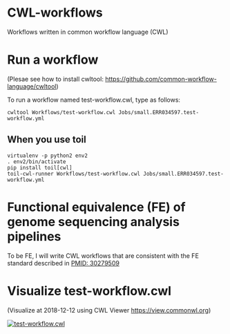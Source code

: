 # CWL-workflows
Workflows written in common workflow language (CWL)


# Run a workflow
(Plesae see how to install cwltool: https://github.com/common-workflow-language/cwltool)

To run a workflow named test-workflow.cwl, type as follows:

```
cwltool Workflows/test-workflow.cwl Jobs/small.ERR034597.test-workflow.yml
```

## When you use toil

```
virtualenv -p python2 env2
. env2/bin/activate
pip install toil[cwl]
toil-cwl-runner Workflows/test-workflow.cwl Jobs/small.ERR034597.test-workflow.yml
```

# Functional equivalence (FE) of genome sequencing analysis pipelines
To be FE, I will write CWL workflows that are consistent with the FE standard described in [PMID: 30279509](https://www.ncbi.nlm.nih.gov/pubmed/30279509)


# Visualize test-workflow.cwl
(Visualize at 2018-12-12 using CWL Viewer https://view.commonwl.org)

[![test-workflow.cwl](https://github.com/hacchy1983/CWL-workflows/blob/images/graph.png "test-workflow.cwl")](https://view.commonwl.org/workflows/github.com/hacchy1983/CWL-workflows/blob/master/Workflows/test-workflow.cwl)

